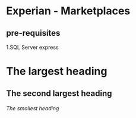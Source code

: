 # Experian - Marketplaces

## pre-requisites
1.SQL Server express



# The largest heading
## The second largest heading
###### The smallest heading
